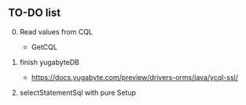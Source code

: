 ## TO-DO list

0. Read values from CQL
   - GetCQL
1. finish yugabyteDB
   - https://docs.yugabyte.com/preview/drivers-orms/java/ycql-ssl/

2. selectStatementSql with pure Setup